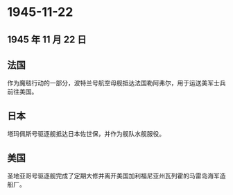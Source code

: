 # 1945-11-22

## 1945 年 11 月 22 日

## 法国

作为魔毯行动的一部分，波特兰号航空母舰抵达法国勒阿弗尔，用于运送美军士兵前往美国。

## 日本

塔玛佩斯号驱逐舰抵达日本佐世保，并作为舰队水舰服役。

## 美国

圣地亚哥号驱逐舰完成了定期大修并离开美国加利福尼亚州瓦列霍的马雷岛海军造船厂。

